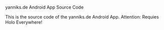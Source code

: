 yanniks.de Android App Source Code

This is the source code of the yanniks.de Android App.
Attention: Requies Holo Everywhere!
